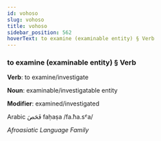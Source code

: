 ```yaml
---
id: vohoso
slug: vohoso
title: vohoso
sidebar_position: 562
hoverText: to examine (examinable entity) § Verb
---
```


### to examine (examinable entity) § Verb

**Verb**: to examine/investigate

**Noun**: examinable/investigatable entity

**Modifier**: examined/investigated

Arabic فَحَصَ faḥaṣa /fa.ħa.sˤa/

*Afroasiatic Language Family*